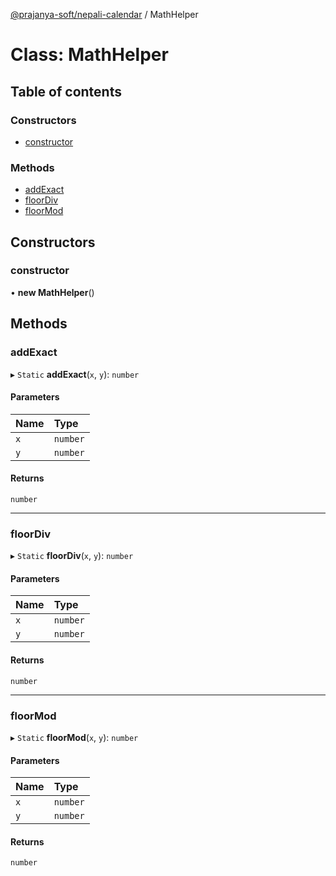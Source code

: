 [@prajanya-soft/nepali-calendar](../README.md) / MathHelper

# Class: MathHelper

## Table of contents

### Constructors

- [constructor](MathHelper.md#constructor)

### Methods

- [addExact](MathHelper.md#addexact)
- [floorDiv](MathHelper.md#floordiv)
- [floorMod](MathHelper.md#floormod)

## Constructors

### constructor

• **new MathHelper**()

## Methods

### addExact

▸ `Static` **addExact**(`x`, `y`): `number`

#### Parameters

| Name | Type |
| :------ | :------ |
| `x` | `number` |
| `y` | `number` |

#### Returns

`number`

___

### floorDiv

▸ `Static` **floorDiv**(`x`, `y`): `number`

#### Parameters

| Name | Type |
| :------ | :------ |
| `x` | `number` |
| `y` | `number` |

#### Returns

`number`

___

### floorMod

▸ `Static` **floorMod**(`x`, `y`): `number`

#### Parameters

| Name | Type |
| :------ | :------ |
| `x` | `number` |
| `y` | `number` |

#### Returns

`number`
